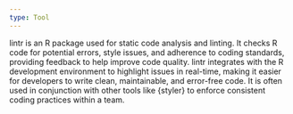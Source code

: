 ```yaml
---
type: Tool
---
```


lintr is an R package used for static code analysis and linting. It checks R code for potential errors, style issues, and adherence to coding standards, providing feedback to help improve code quality. lintr integrates with the R development environment to highlight issues in real-time, making it easier for developers to write clean, maintainable, and error-free code. It is often used in conjunction with other tools like {styler} to enforce consistent coding practices within a team.
